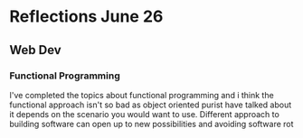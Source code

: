 # Reflections June 26

## Web Dev

### Functional Programming

I've completed the topics about functional programming and i think the functional approach isn't so bad as object oriented purist have talked about it depends on the scenario you would want to use. Different approach to building software can open up to new possibilities and avoiding software rot
